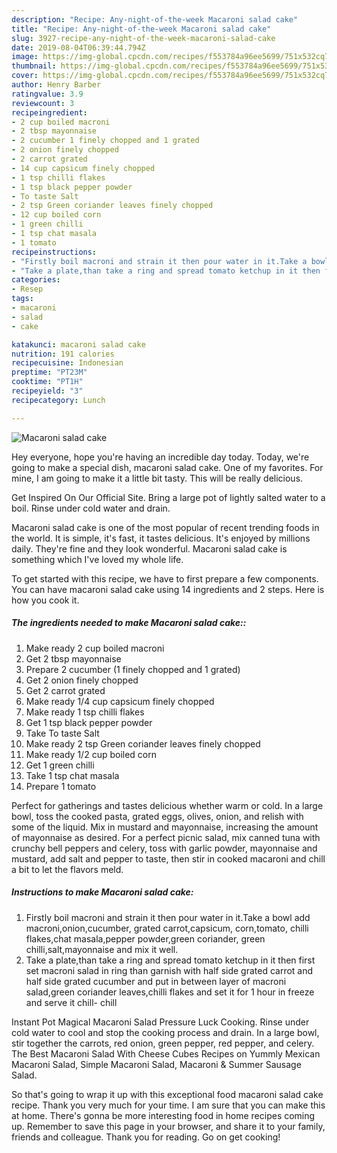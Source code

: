 ```yaml
---
description: "Recipe: Any-night-of-the-week Macaroni salad cake"
title: "Recipe: Any-night-of-the-week Macaroni salad cake"
slug: 3927-recipe-any-night-of-the-week-macaroni-salad-cake
date: 2019-08-04T06:39:44.794Z
image: https://img-global.cpcdn.com/recipes/f553784a96ee5699/751x532cq70/macaroni-salad-cake-recipe-main-photo.jpg
thumbnail: https://img-global.cpcdn.com/recipes/f553784a96ee5699/751x532cq70/macaroni-salad-cake-recipe-main-photo.jpg
cover: https://img-global.cpcdn.com/recipes/f553784a96ee5699/751x532cq70/macaroni-salad-cake-recipe-main-photo.jpg
author: Henry Barber
ratingvalue: 3.9
reviewcount: 3
recipeingredient:
- 2 cup boiled macroni
- 2 tbsp mayonnaise
- 2 cucumber 1 finely chopped and 1 grated
- 2 onion finely chopped
- 2 carrot grated
- 14 cup capsicum finely chopped
- 1 tsp chilli flakes
- 1 tsp black pepper powder
- To taste Salt
- 2 tsp Green coriander leaves finely chopped
- 12 cup boiled corn
- 1 green chilli
- 1 tsp chat masala
- 1 tomato
recipeinstructions:
- "Firstly boil macroni and strain it then pour water in it.Take a bowl add macroni,onion,cucumber, grated carrot,capsicum, corn,tomato, chilli flakes,chat masala,pepper powder,green coriander, green chilli,salt,mayonnaise and mix it well."
- "Take a plate,than take a ring and spread tomato ketchup in it then first set macroni salad in ring than garnish with half side grated carrot and half side grated cucumber and put in between layer of macroni salad,green coriander leaves,chilli flakes and set it for 1 hour in freeze and serve it chill- chill"
categories:
- Resep
tags:
- macaroni
- salad
- cake

katakunci: macaroni salad cake
nutrition: 191 calories
recipecuisine: Indonesian
preptime: "PT23M"
cooktime: "PT1H"
recipeyield: "3"
recipecategory: Lunch

---
```



![Macaroni salad cake](https://img-global.cpcdn.com/recipes/f553784a96ee5699/751x532cq70/macaroni-salad-cake-recipe-main-photo.jpg)

Hey everyone, hope you're having an incredible day today. Today, we're going to make a special dish, macaroni salad cake. One of my favorites. For mine, I am going to make it a little bit tasty. This will be really delicious.

Get Inspired On Our Official Site. Bring a large pot of lightly salted water to a boil. Rinse under cold water and drain.

Macaroni salad cake is one of the most popular of recent trending foods in the world. It is simple, it's fast, it tastes delicious. It's enjoyed by millions daily. They're fine and they look wonderful. Macaroni salad cake is something which I've loved my whole life.


To get started with this recipe, we have to first prepare a few components. You can have macaroni salad cake using 14 ingredients and 2 steps. Here is how you cook it.

##### The ingredients needed to make Macaroni salad cake::

1. Make ready 2 cup boiled macroni
1. Get 2 tbsp mayonnaise
1. Prepare 2 cucumber (1 finely chopped and 1 grated)
1. Get 2 onion finely chopped
1. Get 2 carrot grated
1. Make ready 1/4 cup capsicum finely chopped
1. Make ready 1 tsp chilli flakes
1. Get 1 tsp black pepper powder
1. Take To taste Salt
1. Make ready 2 tsp Green coriander leaves finely chopped
1. Make ready 1/2 cup boiled corn
1. Get 1 green chilli
1. Take 1 tsp chat masala
1. Prepare 1 tomato


Perfect for gatherings and tastes delicious whether warm or cold. In a large bowl, toss the cooked pasta, grated eggs, olives, onion, and relish with some of the liquid. Mix in mustard and mayonnaise, increasing the amount of mayonnaise as desired. For a perfect picnic salad, mix canned tuna with crunchy bell peppers and celery, toss with garlic powder, mayonnaise and mustard, add salt and pepper to taste, then stir in cooked macaroni and chill a bit to let the flavors meld. 

##### Instructions to make Macaroni salad cake:

1. Firstly boil macroni and strain it then pour water in it.Take a bowl add macroni,onion,cucumber, grated carrot,capsicum, corn,tomato, chilli flakes,chat masala,pepper powder,green coriander, green chilli,salt,mayonnaise and mix it well.
1. Take a plate,than take a ring and spread tomato ketchup in it then first set macroni salad in ring than garnish with half side grated carrot and half side grated cucumber and put in between layer of macroni salad,green coriander leaves,chilli flakes and set it for 1 hour in freeze and serve it chill- chill


Instant Pot Magical Macaroni Salad Pressure Luck Cooking. Rinse under cold water to cool and stop the cooking process and drain. In a large bowl, stir together the carrots, red onion, green pepper, red pepper, and celery. The Best Macaroni Salad With Cheese Cubes Recipes on Yummly Mexican Macaroni Salad, Simple Macaroni Salad, Macaroni &amp; Summer Sausage Salad. 

So that's going to wrap it up with this exceptional food macaroni salad cake recipe. Thank you very much for your time. I am sure that you can make this at home. There's gonna be more interesting food in home recipes coming up. Remember to save this page in your browser, and share it to your family, friends and colleague. Thank you for reading. Go on get cooking!
